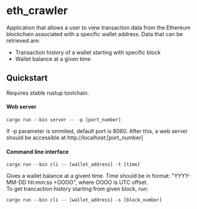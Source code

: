 # eth_crawler
Application that allows a user to view transaction data from the Ethereum blockchain associated with a specific wallet address.
Data that can be retrieved are:
 - Transaction history of a wallet starting with specific block
 - Wallet balance at a given time

## Quickstart
Requires stable rustup toolchain. 


#### Web server

    cargo run --bin server -- -p [port_number]
    
If -p parameter is ommited, default port is 8080. After this, a web server should be accessible at http://localhost:[port_number]


#### Command line interface

    cargo run --bin cli -- [wallet_address] -t [time]
    
Gives a wallet balance at a givent time. Time should be in format: "YYYY-MM-DD hh:mm:ss +OOOO", where OOOO is UTC offset.  
To get trancaction history starting from given block, run:

    cargo run --bin cli -- [wallet_address] -s [block_number]

